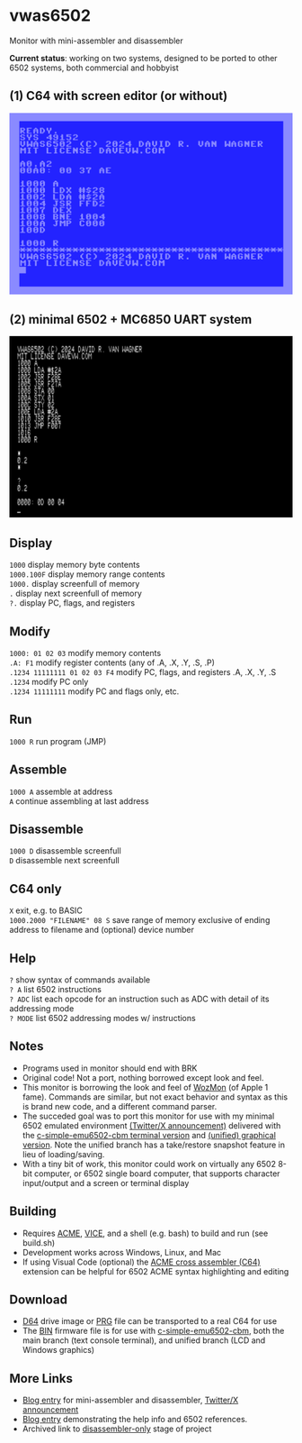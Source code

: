 # vwas6502

Monitor with mini-assembler and disassembler

**Current status**: working on two systems, designed to be ported to other 6502 systems, both commercial and hobbyist

## (1) C64 with screen editor (or without)
![screenshot](media/display_assemble_run.png)

## (2) minimal 6502 + MC6850 UART system
![screenshot](media/minimum.png)

## Display
``1000`` display memory byte contents  
``1000.100F`` display memory range contents  
``1000.`` display screenfull of memory  
``.`` display next screenfull of memory  
``?.`` display PC, flags, and registers

## Modify
``1000: 01 02 03`` modify memory contents  
``.A: F1`` modify register contents (any of .A, .X, .Y, .S, .P)  
``.1234 11111111 01 02 03 F4`` modify PC, flags, and registers .A, .X, .Y, .S  
``.1234`` modify PC only  
``.1234 11111111`` modify PC and flags only, etc.

## Run
``1000 R`` run program (JMP)

## Assemble
``1000 A`` assemble at address  
``A`` continue assembling at last address

## Disassemble
``1000 D`` disassemble screenfull  
``D`` disassemble next screenfull

## C64 only
``X`` exit, e.g. to BASIC  
``1000.2000 "FILENAME" 08 S`` save range of memory exclusive of ending address to filename and (optional) device number  

## Help
``?`` show syntax of commands available  
``? A`` list 6502 instructions  
``? ADC`` list each opcode for an instruction such as ADC with detail of its addressing mode  
``? MODE`` list 6502 addressing modes w/ instructions  

## Notes

* Programs used in monitor should end with BRK
* Original code!  Not a port, nothing borrowed except look and feel.
* This monitor is borrowing the look and feel of [WozMon](https://github.com/davervw/wozmon_cbm) (of Apple 1 fame).  Commands are similar, but not exact behavior and syntax as this is brand new code, and a different command parser.
* The succeded goal was to port this monitor for use with my minimal 6502 emulated environment [(Twitter/X announcement)](https://x.com/DaveRVW/status/1787386286552268934) delivered with the [c-simple-emu6502-cbm terminal version](https://github.com/davervw/c-simple-emu6502-cbm) and [(unified) graphical version](https://github.com/davervw/c-simple-emu6502-cbm/tree/unified).  Note the unified branch has a take/restore snapshot feature in lieu of loading/saving.
* With a tiny bit of work, this monitor could work on virtually any 6502 8-bit computer, or 6502 single board computer, that supports character input/output and a screen or terminal display

## Building

* Requires [ACME](https://sourceforge.net/projects/acme-crossass/), [VICE](https://vice-emu.sourceforge.io/), and a shell (e.g. bash) to build and run (see build.sh)
* Development works across Windows, Linux, and Mac
* If using Visual Code (optional) the [ACME cross assembler (C64)](https://marketplace.visualstudio.com/items?itemName=TonyLandi.acmecrossassembler) extension can be helpful for 6502 ACME syntax highlighting and editing

## Download

* [D64](vwas6502.d64) drive image or [PRG](vwas6502.prg) file can be transported to a real C64 for use
* The [BIN](vwas6502.bin) firmware file is for use with [c-simple-emu6502-cbm](https://github.com/davervw/c-simple-emu6502-cbm), both the main branch (text console terminal), and unified branch (LCD and Windows graphics)

## More Links

* [Blog entry](https://techwithdave.davevw.com/2024/07/mini-assembler-with-disassembler.html) for mini-assembler and disassembler, [Twitter/X announcement](https://x.com/DaveRVW/status/1811912606825005540)
* [Blog entry](https://techwithdave.davevw.com/2024/07/monitor-with-mini-assembler-6502.html) demonstrating the help info and 6502 references.
* Archived link to [disassembler-only](archive/Disassembler.md) stage of project

